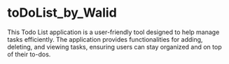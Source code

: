 # toDoList_by_Walid
This Todo List application is a user-friendly tool designed to help manage tasks efficiently. The application provides functionalities for adding, deleting, and viewing tasks, ensuring users can stay organized and on top of their to-dos.
